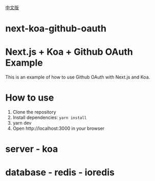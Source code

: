 <a href="./README_zh_CN.md">中文版</a>

# next-koa-github-oauth
# Next.js + Koa + Github OAuth Example

This is an example of how to use Github OAuth with Next.js and Koa.


# How to use

1. Clone the repository
2. Install dependencies: `yarn install`
3. yarn dev
4. Open http://localhost:3000 in your browser

# server - koa

# database - redis - ioredis
